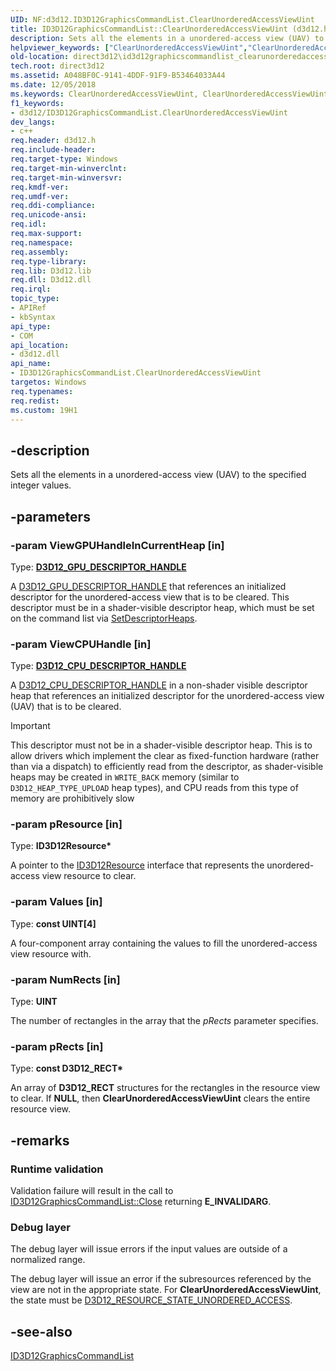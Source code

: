 ```yaml
---
UID: NF:d3d12.ID3D12GraphicsCommandList.ClearUnorderedAccessViewUint
title: ID3D12GraphicsCommandList::ClearUnorderedAccessViewUint (d3d12.h)
description: Sets all the elements in a unordered-access view (UAV) to the specified integer values.
helpviewer_keywords: ["ClearUnorderedAccessViewUint","ClearUnorderedAccessViewUint method","ClearUnorderedAccessViewUint method","ID3D12GraphicsCommandList interface","ID3D12GraphicsCommandList interface","ClearUnorderedAccessViewUint method","ID3D12GraphicsCommandList.ClearUnorderedAccessViewUint","ID3D12GraphicsCommandList::ClearUnorderedAccessViewUint","d3d12/ID3D12GraphicsCommandList::ClearUnorderedAccessViewUint","direct3d12.id3d12graphicscommandlist_clearunorderedaccessviewuint"]
old-location: direct3d12\id3d12graphicscommandlist_clearunorderedaccessviewuint.htm
tech.root: direct3d12
ms.assetid: A048BF0C-9141-4DDF-91F9-B53464033A44
ms.date: 12/05/2018
ms.keywords: ClearUnorderedAccessViewUint, ClearUnorderedAccessViewUint method, ClearUnorderedAccessViewUint method,ID3D12GraphicsCommandList interface, ID3D12GraphicsCommandList interface,ClearUnorderedAccessViewUint method, ID3D12GraphicsCommandList.ClearUnorderedAccessViewUint, ID3D12GraphicsCommandList::ClearUnorderedAccessViewUint, d3d12/ID3D12GraphicsCommandList::ClearUnorderedAccessViewUint, direct3d12.id3d12graphicscommandlist_clearunorderedaccessviewuint
f1_keywords:
- d3d12/ID3D12GraphicsCommandList.ClearUnorderedAccessViewUint
dev_langs:
- c++
req.header: d3d12.h
req.include-header: 
req.target-type: Windows
req.target-min-winverclnt: 
req.target-min-winversvr: 
req.kmdf-ver: 
req.umdf-ver: 
req.ddi-compliance: 
req.unicode-ansi: 
req.idl: 
req.max-support: 
req.namespace: 
req.assembly: 
req.type-library: 
req.lib: D3d12.lib
req.dll: D3d12.dll
req.irql: 
topic_type:
- APIRef
- kbSyntax
api_type:
- COM
api_location:
- d3d12.dll
api_name:
- ID3D12GraphicsCommandList.ClearUnorderedAccessViewUint
targetos: Windows
req.typenames: 
req.redist: 
ms.custom: 19H1
---
```


## -description

Sets all the elements in a unordered-access view (UAV) to the specified integer values.

## -parameters

### -param ViewGPUHandleInCurrentHeap [in]

Type: <b><a href="/windows/win32/api/d3d12/ns-d3d12-d3d12_gpu_descriptor_handle">D3D12_GPU_DESCRIPTOR_HANDLE</a></b>

A <a href="/windows/win32/api/d3d12/ns-d3d12-d3d12_gpu_descriptor_handle">D3D12_GPU_DESCRIPTOR_HANDLE</a> that references an initialized descriptor for the unordered-access view that is to be cleared. This descriptor must be in a shader-visible descriptor heap, which must be set on the command list via [SetDescriptorHeaps](nf-d3d12-id3d12graphicscommandlist-setdescriptorheaps.md).

### -param ViewCPUHandle [in]

Type: <b><a href="/windows/win32/api/d3d12/ns-d3d12-d3d12_cpu_descriptor_handle">D3D12_CPU_DESCRIPTOR_HANDLE</a></b>

A <a href="/windows/win32/api/d3d12/ns-d3d12-d3d12_cpu_descriptor_handle">D3D12_CPU_DESCRIPTOR_HANDLE</a> in a non-shader visible descriptor heap that references an initialized descriptor for the unordered-access view (UAV) that is to be cleared.

> [!IMPORTANT]
> This descriptor must not be in a shader-visible descriptor heap. This is to allow drivers which implement the clear as fixed-function hardware (rather than via a dispatch) to efficiently read from the descriptor, as shader-visible heaps may be created in `WRITE_BACK` memory (similar to `D3D12_HEAP_TYPE_UPLOAD` heap types), and CPU reads from this type of memory are prohibitively slow

### -param pResource [in]

Type: <b>ID3D12Resource\*</b>

A pointer to the <a href="/windows/win32/api/d3d12/nn-d3d12-id3d12resource">ID3D12Resource</a> interface that represents the unordered-access view resource to clear.
          
### -param Values [in]

Type: <b>const UINT[4]</b>

A four-component array containing the values to fill the unordered-access view resource with.

### -param NumRects [in]

Type: <b>UINT</b>

The number of rectangles in the array that the <i>pRects</i> parameter specifies.

### -param pRects [in]

Type: <b>const D3D12_RECT*</b>

An array of <b>D3D12_RECT</b> structures for the rectangles in the resource view to clear. If <b>NULL</b>, then <b>ClearUnorderedAccessViewUint</b> clears the entire resource view.
          
## -remarks

<h3><a id="Runtime_validation"></a><a id="runtime_validation"></a><a id="RUNTIME_VALIDATION"></a>Runtime validation</h3>
Validation failure will result in the call to <a href="/windows/win32/api/d3d12/nf-d3d12-id3d12graphicscommandlist-close">ID3D12GraphicsCommandList::Close</a> returning <b>E_INVALIDARG</b>.

<h3><a id="Debug_layer"></a><a id="debug_layer"></a><a id="DEBUG_LAYER"></a>Debug layer</h3>
The debug layer will issue errors if the input values are outside of a normalized range.

The debug layer will issue an error if the subresources referenced by the view are not in the appropriate state. For <b>ClearUnorderedAccessViewUint</b>, the state must be <a href="/windows/win32/api/d3d12/ne-d3d12-d3d12_resource_states">D3D12_RESOURCE_STATE_UNORDERED_ACCESS</a>.

## -see-also

[ID3D12GraphicsCommandList](/windows/win32/api/d3d12/nn-d3d12-id3d12graphicscommandlist)
